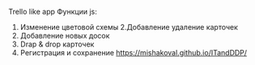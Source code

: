 Trello like app
Функции js:
1. Изменение цветовой схемы
2.Добавление удаление карточек
3. Добавление новых досок
4. Drap & drop карточек
5. Регистрация и сохранение
https://mishakoval.github.io/ITandDDP/
